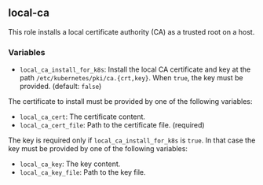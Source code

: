 ## local-ca

This role installs a local certificate authority (CA) as a trusted root on a host.

### Variables

- `local_ca_install_for_k8s`: Install the local CA certificate and key at the
  path `/etc/kubernetes/pki/ca.{crt,key}`. When `true`, the key must be provided. (default: `false`)

The certificate to install must be provided by one of the following variables: 
  - `local_ca_cert`: The certificate content.
  - `local_ca_cert_file`: Path to the certificate file. (required)

The key is required only if `local_ca_install_for_k8s` is `true`. In that case the key must be 
provided by one of the following variables:
- `local_ca_key`: The key content.
- `local_ca_key_file`: Path to the key file.
